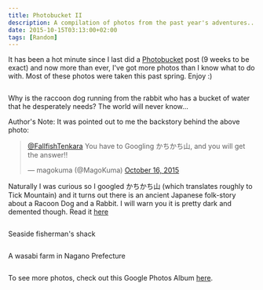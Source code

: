 ```yaml
---
title: Photobucket II
description: A compilation of photos from the past year's adventures...
date: 2015-10-15T03:13:00+02:00
tags: [Random]
---
```

<div class=“text-lg m-2”>
<p class="mb-2">It has been a hot minute since I last did a <a href="https://www.fallfishtenkara.com/japan-photobucket-i/ target="_blank" rel="noopener noreferrer" class="text-red-500 hover:bg-red-500 hover:text-white"">Photobucket</a> post (9 weeks to be exact) and now more than ever, I've got more photos than I know what to do with. Most of these photos were taken this past spring. Enjoy :)</p>

<img class="w-8/12 rounded-lg shadow-lg mx-auto" src="https://fallfish-tenkara-images.s3-us-west-1.amazonaws.com/FfT+-+Photobucket+2/fire+danger-bear-rabbit-forest+fires-japan.JPG" alt="" />

<p class="mt-2 mb-2">Why is the raccoon dog running from the rabbit who has a bucket of water that he desperately needs? The world will never know...</p>

<p class="mt-2 mb-2">Author's Note: It was pointed out to me the backstory behind the above photo:
<blockquote class="twitter-tweet tw-align-center" lang="en">
<p dir="ltr" lang="ja"><a href="https://twitter.com/FallfishTenkara" target="_blank" rel="noopener noreferrer" class="text-red-500 hover:bg-red-500 hover:text-white">@FallfishTenkara</a> You have to Googling かちかち山, and you will get the answer‼️</p>
— magokuma (@MagoKuma) <a href="https://twitter.com/MagoKuma/status/654844967601373184">October 16, 2015</a></blockquote>
<script src="//platform.twitter.com/widgets.js" async="" charset="utf-8"></script>

<p class="mt-2 mb-2">Naturally I was curious so I googled かちかち山 (which translates roughly to Tick Mountain) and it turns out there is an ancient Japanese folk-story about a Racoon Dog and a Rabbit. I will warn you it is pretty dark and demented though. Read it <a href="https://en.wikipedia.org/wiki/Kachi-kachi_Yama" target="_blank" rel="noopener noreferrer" class="text-red-500 hover:bg-red-500 hover:text-white">here</a>

<div class="w-8/12 mx-auto">
<img class="rounded-lg shadow-lg" src="https://fallfish-tenkara-images.s3-us-west-1.amazonaws.com/FfT+-+Photobucket+2/sea+side+hut-beach-japan-miura+peninsula.JPG" alt="" />
<p class="italic text-center">Seaside fisherman's shack</p>
</div>

<div class="w-8/12 mx-auto">
<img class="rounded-lg shadow-lg" src="https://fallfish-tenkara-images.s3-us-west-1.amazonaws.com/FfT+-+Photobucket+2/wasabi-farm+field-japan-nagano.JPG" alt="" />
<p class="italic text-center">A wasabi farm in Nagano Prefecture</p>
</div>

<img class="w-8/12 rounded-lg shadow-lg mx-auto" src="https://fallfish-tenkara-images.s3-us-west-1.amazonaws.com/FfT+-+Photobucket+2/nokogiriyama+ropeway-cliffs-statue-japan.JPG" alt="" />

<p class="mt-2 mb-2 italic text-center font-semibold text-gray-400">To see more photos, check out this Google Photos Album <a href="https://photos.app.goo.gl/9s1M7EZwKQU8Ya187" target="_blank" rel="noopener" class="text-red-500 hover:bg-red-500 hover:text-white">here</a>.</p>

</div>